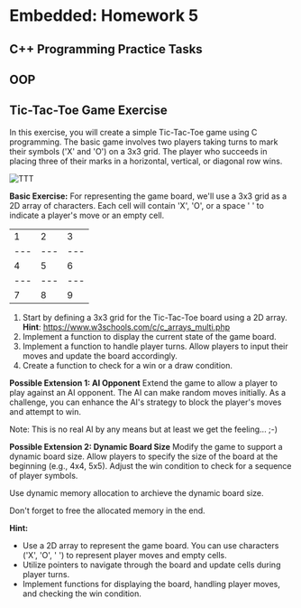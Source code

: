# Embedded: Homework 5

## C++ Programming Practice Tasks

## OOP

## Tic-Tac-Toe Game Exercise

In this exercise, you will create a simple Tic-Tac-Toe game using C programming. The basic game involves two players taking turns to mark their symbols ('X' and 'O') on a 3x3 grid. The player who succeeds in placing three of their marks in a horizontal, vertical, or diagonal row wins.

![TTT](istockphoto-1365567894-612x612.jpg)

**Basic Exercise:**
For representing the game board, we'll use a 3x3 grid as a 2D array of characters. Each cell will contain 'X', 'O', or a space ' ' to indicate a player's move or an empty cell.


|   |   |   |
|---|---|---|
| 1 | 2 | 3 |
|---|---|---|
| 4 | 5 | 6 |
|---|---|---|
| 7 | 8 | 9 |

1. Start by defining a 3x3 grid for the Tic-Tac-Toe board using a 2D array.
**Hint**: https://www.w3schools.com/c/c_arrays_multi.php
2. Implement a function to display the current state of the game board.
3. Implement a function to handle player turns. Allow players to input their moves and update the board accordingly.
4. Create a function to check for a win or a draw condition.

**Possible Extension 1: AI Opponent**
Extend the game to allow a player to play against an AI opponent. The AI can make random moves initially. As a challenge, you can enhance the AI's strategy to block the player's moves and attempt to win.

Note: This is no real AI by any means but at least we get the feeling... ;-)

**Possible Extension 2: Dynamic Board Size**
Modify the game to support a dynamic board size. Allow players to specify the size of the board at the beginning (e.g., 4x4, 5x5). Adjust the win condition to check for a sequence of player symbols.

Use dynamic memory allocation to archieve the dynamic board size.

Don't forget to free the allocated memory in the end.

**Hint:**
- Use a 2D array to represent the game board. You can use characters ('X', 'O', ' ') to represent player moves and empty cells.
- Utilize pointers to navigate through the board and update cells during player turns.
- Implement functions for displaying the board, handling player moves, and checking the win condition.


